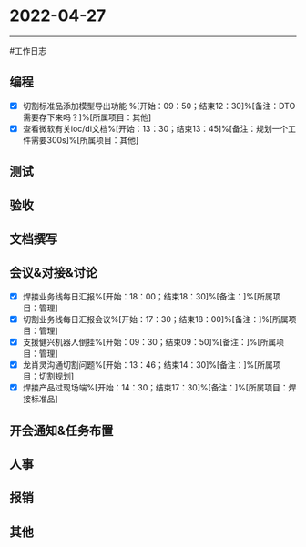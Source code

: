 # 2022-04-27 

---

#工作日志

## 编程
- [x] 切割标准品添加模型导出功能 %[开始：09：50；结束12：30]%[备注：DTO需要存下来吗？]%[所属项目：其他]
- [x] 查看微软有关ioc/di文档%[开始：13：30；结束13：45]%[备注：规划一个工件需要300s]%[所属项目：其他]

## 测试



## 验收 



## 文档撰写 



## 会议&对接&讨论

- [x] 焊接业务线每日汇报%[开始：18：00；结束18：30]%[备注：]%[所属项目：管理]
- [x] 切割业务线每日汇报会议%[开始：17：30；结束18：00]%[备注：]%[所属项目：管理]
- [x] 支援健兴机器人倒挂%[开始：09：30；结束09：50]%[备注：]%[所属项目：管理]
- [x] 龙肖灵沟通切割问题%[开始：13：46；结束14：30]%[备注：]%[所属项目：切割规划]
- [x] 焊接产品过现场端%[开始：14：30；结束17：30]%[备注：]%[所属项目：焊接标准品]

## 开会通知&任务布置



## 人事



## 报销



## 其他



